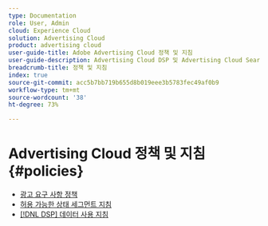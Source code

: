 ```yaml
---
type: Documentation
role: User, Admin
cloud: Experience Cloud
solution: Advertising Cloud
product: advertising cloud
user-guide-title: Adobe Advertising Cloud 정책 및 지침
user-guide-description: Advertising Cloud DSP 및 Advertising Cloud Search에 대한 정책 및 지침에 대해 알아봅니다.
breadcrumb-title: 정책 및 지침
index: true
source-git-commit: acc5b7bb719b655d8b019eee3b5783fec49af0b9
workflow-type: tm+mt
source-wordcount: '38'
ht-degree: 73%

---
```



# Advertising Cloud 정책 및 지침 {#policies}

+ [광고 요구 사항 정책](/help/policies/ad-requirements-policy.md)
+ [허용 가능한 상태 세그먼트 지침](/help/policies/health-segment-guidelines.md)
+ [[!DNL DSP] 데이터 사용 지침](/help/policies/data-usage-guidelines.md)

